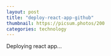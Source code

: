 ```yaml
---
layout: post
title: "deploy-react-app-github"
thumbnail: https://picsum.photos/200
categories: technology
---
```


Deploying react app...
